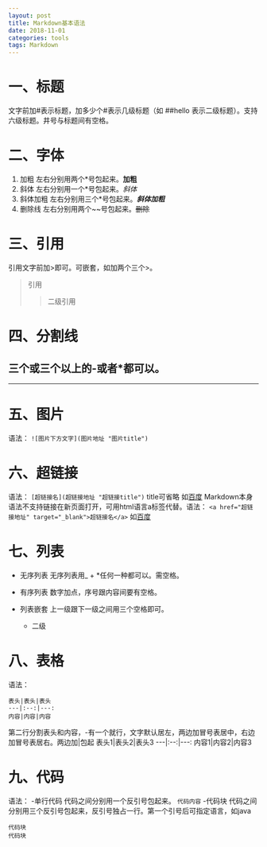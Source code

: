 ```yaml
---
layout: post
title: Markdown基本语法
date: 2018-11-01
categories: tools
tags: Markdown
---
```


# 一、标题
文字前加#表示标题，加多少个#表示几级标题（如 ##hello 表示二级标题）。支持六级标题。井号与标题间有空格。

# 二、字体
1. 加粗
左右分别用两个\*号包起来。**加粗**
2. 斜体
左右分别用一个\*号包起来。*斜体*
3. 斜体加粗
左右分别用三个\*号包起来。***斜体加粗***
4. 删除线
左右分别用两个\~\~号包起来。~~删除~~

# 三、引用
引用文字前加>即可。可嵌套，如加两个三个>。
>引用
>>二级引用

# 四、分割线
三个或三个以上的\-或者\*都可以。
---
***

# 五、图片
语法：
`![图片下方文字](图片地址 "图片title")`

# 六、超链接
语法：
`[超链接名](超链接地址 "超链接title")`
title可省略
如[百度](http://baidu.com)
Markdown本身语法不支持链接在新页面打开，可用html语言a标签代替。语法：
`<a href="超链接地址" target="_blank">超链接名</a>`
如<a href="http://baidu.com" target="_blank">百度</a>

# 七、列表
- 无序列表
无序列表用\_ \+ \*任何一种都可以。需空格。
- 有序列表
数字加点，序号跟内容间要有空格。
- 列表嵌套
上一级跟下一级之间用三个空格即可。
   
   - 二级

# 八、表格
语法：
```
表头|表头|表头
---|:--:|---:
内容|内容|内容
```
第二行分割表头和内容，\-有一个就行，文字默认居左，两边加冒号表居中，右边加冒号表居右。两边加|包起
表头1|表头2|表头3
---|:--:|---:
内容1|内容2|内容3

# 九、代码
语法：
-单行代码
代码之间分别用一个反引号包起来。
``代码内容``
-代码块
代码之间分别用三个反引号包起来，反引号独占一行。第一个引号后可指定语言，如java
```
代码块
代码块
```
